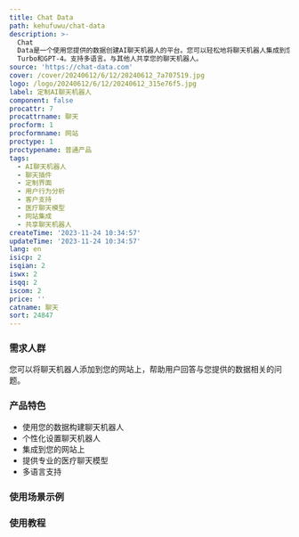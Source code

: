 ```yaml
---
title: Chat Data
path: kehufuwu/chat-data
description: >-
  Chat
  Data是一个使用您提供的数据创建AI聊天机器人的平台。您可以轻松地将聊天机器人集成到您的网站上，根据您提供的内容回答问题。上传文档或链接到您的网站进行机器人训练。提供专业的医疗聊天模型。自定义聊天机器人的个性和语言偏好。选择GPT-3.5
  Turbo和GPT-4。支持多语言。与其他人共享您的聊天机器人。
source: 'https://chat-data.com'
cover: /cover/20240612/6/12/20240612_7a707519.jpg
logo: /logo/20240612/6/12/20240612_315e76f5.jpg
label: 定制AI聊天机器人
component: false
procattr: 7
procattrname: 聊天
procform: 1
procformname: 网站
proctype: 1
proctypename: 普通产品
tags:
  - AI聊天机器人
  - 聊天插件
  - 定制界面
  - 用户行为分析
  - 客户支持
  - 医疗聊天模型
  - 网站集成
  - 共享聊天机器人
createTime: '2023-11-24 10:34:57'
updateTime: '2023-11-24 10:34:57'
lang: en
isicp: 2
isqian: 2
iswx: 2
isqq: 2
iscom: 2
price: ''
catname: 聊天
sort: 24847
---
```




### 需求人群
您可以将聊天机器人添加到您的网站上，帮助用户回答与您提供的数据相关的问题。

### 产品特色
- 使用您的数据构建聊天机器人
- 个性化设置聊天机器人
- 集成到您的网站上
- 提供专业的医疗聊天模型
- 多语言支持

### 使用场景示例


### 使用教程


  
